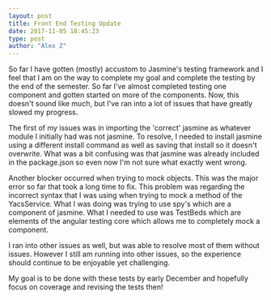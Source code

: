 ```yaml
---
layout: post
title: Front End Testing Update
date: 2017-11-05 18:45:23
type: post
author: "Alex Z"
---
```

So far I have gotten (mostly) accustom to Jasmine's testing framework and I feel that I am on the way to complete my goal and complete the testing by the end of the semester. So far I've almost completed testing one component and gotten started on more of the components. Now, this doesn't sound like much, but I've ran into a lot of issues that have greatly slowed my progress.

The first of my issues was in importing the 'correct' jasmine as whatever module I initially had was not jasmine. To resolve, I needed to install jasmine using a different install command as well as saving that install so it doesn't overwrite. What was a bit confusing was that jasmine was already included in the package.json so even now I'm not sure what exactly went wrong.

Another blocker occurred when trying to mock objects. This was the major error so far that took a long time to fix. This problem was regarding the incorrect syntax that I was using when trying to mock a method of the YacsService. What I was doing was trying to use spy's which are a component of jasmine. What I needed to use was TestBeds which are elements of the angular testing core which allows me to completely mock a component.

I ran into other issues as well, but was able to resolve most of them without issues. However I still am running into other issues, so the experience should continue to be enjoyable yet challenging.

My goal is to be done with these tests by early December and hopefully focus on coverage and revising the tests then!
